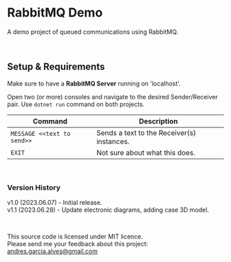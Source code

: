 # RabbitMQ Demo

A demo project of queued communications using RabbitMQ.

&nbsp;

## Setup & Requirements

Make sure to have a __RabbitMQ Server__ running on 'localhost'.

Open two (or more) consoles and navigate to the desired Sender/Receiver pair. Use  `dotnet run` command on both projects.

| Command                    | Description                                |
|----------------------------|--------------------------------------------|
| `MESSAGE <<text to send>>` | Sends a text to the Receiver(s) instances. |
| `EXIT`                     | Not sure about what this does.             |

&nbsp;

### Version History

v1.0 (2023.06.07) - Initial release.  
v1.1 (2023.06.28) - Update electronic diagrams, adding case 3D model. 

&nbsp;

This source code is licensed under MIT licence.  
Please send me your feedback about this project: andres.garcia.alves@gmail.com
